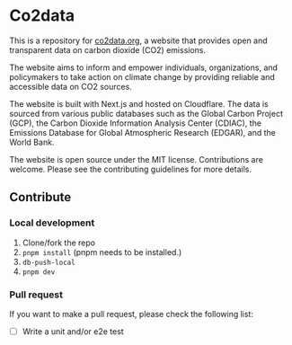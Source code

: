 # Co2data

This is a repository for [co2data.org](https://co2data.org), a website that provides open and transparent data on carbon dioxide (CO2) emissions.

The website aims to inform and empower individuals, organizations, and policymakers to take action on climate change by providing reliable and accessible data on CO2 sources.

The website is built with Next.js and hosted on Cloudflare. The data is sourced from various public databases such as the Global Carbon Project (GCP), the Carbon Dioxide Information Analysis Center (CDIAC), the Emissions Database for Global Atmospheric Research (EDGAR), and the World Bank.

The website is open source under the MIT license. Contributions are welcome. Please see the contributing guidelines for more details.

## Contribute

### Local development

1. Clone/fork the repo
1. `pnpm install` (pnpm needs to be installed.)
1. `db-push-local`
1. `pnpm dev`

### Pull request

If you want to make a pull request, please check the following list:

- [ ] Write a unit and/or e2e test
